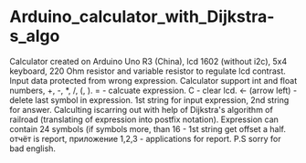 # Arduino_calculator_with_Dijkstra-s_algo

Calculator created on Arduino Uno R3 (China), lcd 1602 (without i2c), 5x4 keyboard, 220 Ohm resistor and variable resistor to 
regulate lcd contrast. Input data protected from wrong expression. Calculator support int and float numbers, +, -, *, /, (, ). 
= - calcuate expression.
C - clear lcd.
<- (arrow left) - delete last symbol in expression.
1st string for input expression, 2nd string for answer.
Calculting iscarring out with help of Dijkstra's algorithm of railroad (translating of expression into postfix notation). 
Expression can contain 24 symbols (if symbols more, than 16 - 1st string get offset a half.
отчёт is report, приложение 1,2,3 - applications for report.
P.S sorry for bad english.
